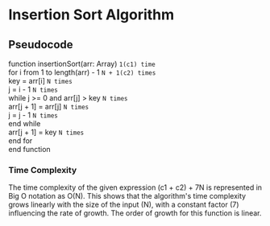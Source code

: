 # Insertion Sort Algorithm

## Pseudocode

function insertionSort(arr: Array)        `1(c1) time`   
    for i from 1 to length(arr) - 1       `N + 1(c2) times`   
        key = arr[i]                      `N times`   
        j = i - 1                         `N times`   
        while j >= 0 and arr[j] > key     `N times`   
            arr[j + 1] = arr[j]           `N times`   
            j = j - 1                     `N times`   
        end while   
        arr[j + 1] = key                  `N times`   
    end for   
end function   

### Time Complexity

The time complexity of the given expression (c1 + c2) + 7N is represented in Big O notation as O(N). This shows that the algorithm's time complexity grows linearly with the size of the input (N), with a constant factor (7) influencing the rate of growth. The order of growth for this function is linear.
